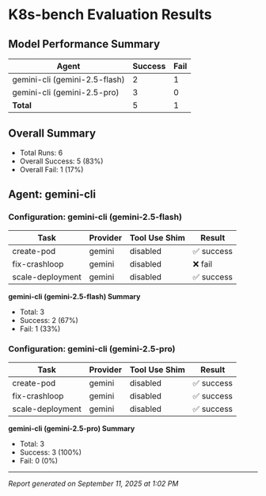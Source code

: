 # K8s-bench Evaluation Results

## Model Performance Summary

| Agent | Success | Fail |
|-------|---------|------|
| gemini-cli (gemini-2.5-flash) | 2 | 1 |
| gemini-cli (gemini-2.5-pro) | 3 | 0 |
| **Total** | 5 | 1 |

## Overall Summary

- Total Runs: 6
- Overall Success: 5 (83%)
- Overall Fail: 1 (17%)

## Agent: gemini-cli

### Configuration: gemini-cli (gemini-2.5-flash)

| Task | Provider | Tool Use Shim | Result |
|------|----------|---------------|--------|
| create-pod | gemini | disabled | ✅ success |
| fix-crashloop | gemini | disabled | ❌ fail |
| scale-deployment | gemini | disabled | ✅ success |

**gemini-cli (gemini-2.5-flash) Summary**

- Total: 3
- Success: 2 (67%)
- Fail: 1 (33%)

### Configuration: gemini-cli (gemini-2.5-pro)

| Task | Provider | Tool Use Shim | Result |
|------|----------|---------------|--------|
| create-pod | gemini | disabled | ✅ success |
| fix-crashloop | gemini | disabled | ✅ success |
| scale-deployment | gemini | disabled | ✅ success |

**gemini-cli (gemini-2.5-pro) Summary**

- Total: 3
- Success: 3 (100%)
- Fail: 0 (0%)

---

_Report generated on September 11, 2025 at 1:02 PM_
